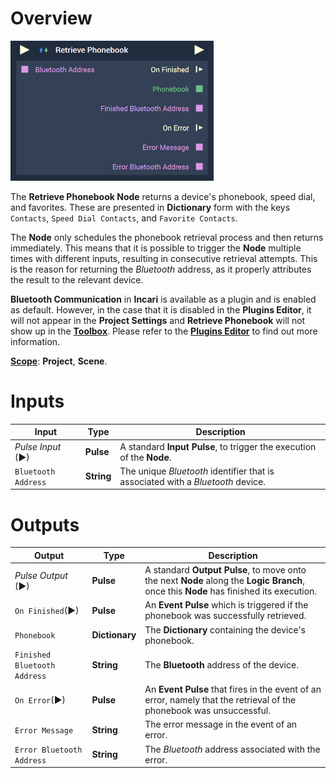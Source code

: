 

# Overview

![The Retrieve Phonebook Node.](../../../.gitbook/assets/retrievephonebooknode.png)

The **Retrieve Phonebook Node** returns a device's phonebook, speed dial, and favorites. These are presented in **Dictionary** form with the keys `Contacts`, `Speed Dial Contacts`, and `Favorite Contacts`.

The **Node** only schedules the phonebook retrieval process and then returns immediately. This means that it is possible to trigger the **Node** multiple times with different inputs, resulting in consecutive retrieval attempts. This is the reason for returning the *Bluetooth* address, as it properly attributes the result to the relevant device. 

**Bluetooth Communication** in **Incari** is available as a plugin and is enabled as default. However, in the case that it is disabled in the **Plugins Editor**, it will not appear in the **Project Settings** and **Retrieve Phonebook** will not show up in the [**Toolbox**](../../overview.md). Please refer to the [**Plugins Editor**](../../../modules/plugins/README.md) to find out more information.

[**Scope**](../../overview.md#scopes): **Project**, **Scene**.


# Inputs

|Input|Type|Description|
|---|---|---|
|*Pulse Input* (►)|**Pulse**|A standard **Input Pulse**, to trigger the execution of the **Node**.|
|`Bluetooth Address`|**String**|The unique *Bluetooth* identifier that is associated with a *Bluetooth* device.|

# Outputs

|Output|Type|Description|
|---|---|---|
|*Pulse Output* (►)|**Pulse**|A standard **Output Pulse**, to move onto the next **Node** along the **Logic Branch**, once this **Node** has finished its execution.|
|`On Finished`(►)|**Pulse**|An **Event Pulse** which is triggered if the phonebook was successfully retrieved.|
|`Phonebook`|**Dictionary**|The **Dictionary** containing the device's phonebook.|
|`Finished Bluetooth Address`|**String**|The **Bluetooth** address of the device.|
|`On Error`(►)|**Pulse**|An **Event Pulse** that fires in the event of an error, namely that the retrieval of the phonebook was unsuccessful.|
|`Error Message`|**String**|The error message in the event of an error.|
|`Error Bluetooth Address`|**String**|The *Bluetooth* address associated with the error.|

